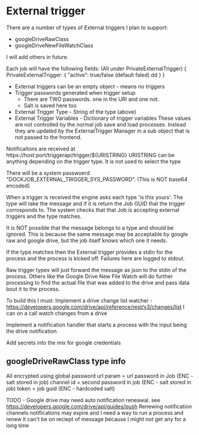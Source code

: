 # External trigger

There are a number of types of External triggers I plan to support:

 - googleDriveRawClass
 - googleDriveNewFileWatchClass

I will add others in future.

Each job will have the following fields:
(All under PrivateExternalTrigger)
{
    PrivateExternalTrigger: {
        "active": true/false (default faled)
        dd
    }
}
 - External triggers can be an empty object - means no triggers
 - Trigger passwords generated when trigger setup
   - There are TWO passwords. one in the URI and one not.
   - Salt is saved here too
 - External Trigger Type - String of the type (above)
 - External Trigger Variables - Dictionary of trigger variables
These values are not controlled by the normal job save and load processes. Instead they are updated by the ExternalTrigger Manager
in a sub object that is not passed to the frontend.

Notificaitons are received at https://host:port/triggerapi/trigger/${URISTRING}
URISTRING can be anything depending on the trigger type. It is not used to select the type

There will be a system passwoerd "DOCKJOB_EXTERNAL_TRIGGER_SYS_PASSWORD". (This is NOT base64 encoded)

When a trigger is received the engine asks each type 'is this yours'. The type will take the message and if it is return
the Job GUID that the trigger corrosponds to. The system checks that that Job is accepting external triggers and the type
matches. 

It is NOT possible that the message belongs to a type and should be ignored. This is because the same message may be acceptable 
by google raw and google drive, but the job itself knows which one it needs.

If the type matches then the External trigger provides a stdin for the process and the process is kicked off.
Failures here are logged to stdout.

Raw trigger types will just forward the message as json to the stdin of the process.
Others like the Google Drive New File Watch will do further processing to find the actual file that was added to the drive
and pass data bout it to the process.




To build this I must:
Implement a drive change list watcher - https://developers.google.com/drive/api/reference/rest/v3/changes/list
I can on a call watch changes from a drive

Implement a notification handler that starts a process with the input being the drive notification

Add secrets into the mix for google credentials


## googleDriveRawClass type info
All encrypted using global password
url param = url password in Job (ENC - salt stored in job)
channel id = second password in job (ENC - salt stored in job)
token = job guid (ENC - hardcoded salt)


TODO - Google drive may need auto notification reneawal. see https://developers.google.com/drive/api/guides/push Renewing notification channels
notifications may expire and I need a way to run a process and renew
it can't be on reciept of message because I might not get any for a long time
